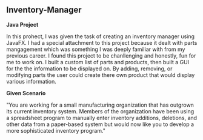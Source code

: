 ## Inventory-Manager

**Java Project**

In this prohect, I was given the task of creating an inventory manager using JavaFX.  I had a special attachment to this project because it dealt with parts mangagement which was something I was deeply familiar with from my previous career.  I found this project to be chanllenging and honestly, fun for me to work on. I built a custom list of parts and products, then built a GUI for the the information to be displayed on.  By adding, removing, or modifying parts the user could create there own product that would display various information.

**Given Scenario**

"You are working for a small manufacturing organization that has outgrown its current inventory system. Members of the organization have been using a spreadsheet program to manually enter inventory additions, deletions, and other data from a paper-based system but would now like you to develop a more sophisticated inventory program."
